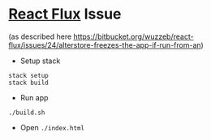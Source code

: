 # [React Flux](https://hackage.haskell.org/package/react-flux-1.2.2/) Issue

(as described here https://bitbucket.org/wuzzeb/react-flux/issues/24/alterstore-freezes-the-app-if-run-from-an)

- Setup stack

``` shell
stack setup
stack build
```

- Run app

``` shell
./build.sh
```

- Open `./index.html`
